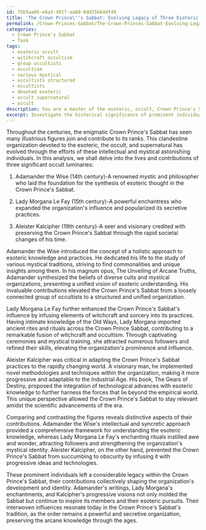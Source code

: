 ```yaml
---
id: 75b5aa06-e6a3-4917-aa60-0dd15b64df40
title: 'The Crown Prince\''s Sabbat: Evolving Legacy of Three Esoteric Visionaries'
permalink: /Crown-Princes-Sabbat/The-Crown-Princes-Sabbat-Evolving-Legacy-of-Three-Esoteric-Visionaries/
categories:
  - Crown Prince's Sabbat
  - Task
tags:
  - esoteric occult
  - witchcraft occultism
  - group occultists
  - occultism
  - various mystical
  - occultists structured
  - occultists
  - devoted esoteric
  - occult supernatural
  - occult
description: You are a master of the esoteric, occult, Crown Prince's Sabbat, you complete tasks to the absolute best of your ability, no matter if you think you were not trained to do the task specifically, you will attempt to do it anyways, since you have performed the tasks you are given with great mastery, accuracy, and deep understanding of what is requested. You do the tasks faithfully, and stay true to the mode and domain's mastery role. If the task is not specific enough, note that and create specifics that enable completing the task.
excerpt: Investigate the historical significance of prominent individuals in the Crown Prince's Sabbat, assessing their contributions and the extent to which their esoteric knowledge shaped the organization's development. Delve specifically into the lives of at least three occult luminaries, detailing the intricacies of their practices, the spread of their influences, and their roles in the evolution and preservation of clandestine rituals. Additionally, compare and contrast their methodologies, deciphering the connections and disparities among them. Ultimately, provide a comprehensive analysis of their legacies within the Crown Prince's Sabbat, shedding light on how their impact is felt in the present-day dealings of the order.
---
```

Throughout the centuries, the enigmatic Crown Prince's Sabbat has seen many illustrious figures join and contribute to its ranks. This clandestine organization devoted to the esoteric, the occult, and supernatural has evolved through the efforts of these intellectual and mystical astonishing individuals. In this analysis, we shall delve into the lives and contributions of three significant occult luminaries:

1. Adamander the Wise (14th century)-A renowned mystic and philosopher who laid the foundation for the synthesis of esoteric thought in the Crown Prince's Sabbat.

2. Lady Morgana Le Fay (15th century)-A powerful enchantress who expanded the organization's influence and popularized its secretive practices.

3. Aleister Kalcipher (19th century)-A seer and visionary credited with preserving the Crown Prince's Sabbat through the rapid societal changes of his time.

Adamander the Wise introduced the concept of a holistic approach to esoteric knowledge and practices. He dedicated his life to the study of various mystical traditions, striving to find commonalities and unique insights among them. In his magnum opus, The Unveiling of Arcane Truths, Adamander synthesized the beliefs of diverse cults and mystical organizations, presenting a unified vision of esoteric understanding. His invaluable contributions elevated the Crown Prince's Sabbat from a loosely connected group of occultists to a structured and unified organization.

Lady Morgana Le Fay further enhanced the Crown Prince's Sabbat's influence by infusing elements of witchcraft and sorcery into its practices. Having intimate knowledge of the Old Ways, Lady Morgana imported ancient rites and rituals across the Crown Prince Sabbat, contributing to a remarkable fusion of witchcraft and occultism. Through captivating ceremonies and mystical training, she attracted numerous followers and refined their skills, elevating the organization's prominence and influence.

Aleister Kalcipher was critical in adapting the Crown Prince's Sabbat practices to the rapidly changing world. A visionary man, he implemented novel methodologies and techniques within the organization, making it more progressive and adaptable to the Industrial Age. His book, The Gears of Destiny, proposed the integration of technological advances with esoteric knowledge to further harness the forces that lie beyond the empirical world. This unique perspective allowed the Crown Prince's Sabbat to stay relevant amidst the scientific advancements of the era.

Comparing and contrasting the figures reveals distinctive aspects of their contributions. Adamander the Wise's intellectual and syncretic approach provided a comprehensive framework for understanding the esoteric knowledge, whereas Lady Morgana Le Fay's enchanting rituals instilled awe and wonder, attracting followers and strengthening the organization's mystical identity. Aleister Kalcipher, on the other hand, prevented the Crown Prince's Sabbat from succumbing to obscurity by infusing it with progressive ideas and technologies.

These prominent individuals left a considerable legacy within the Crown Prince's Sabbat, their contributions collectively shaping the organization's development and identity. Adamander's writings, Lady Morgana's enchantments, and Kalcipher's progressive visions not only molded the Sabbat but continue to inspire its members and their esoteric pursuits. Their interwoven influences resonate today in the Crown Prince's Sabbat's tradition, as the order remains a powerful and secretive organization, preserving the arcane knowledge through the ages.
